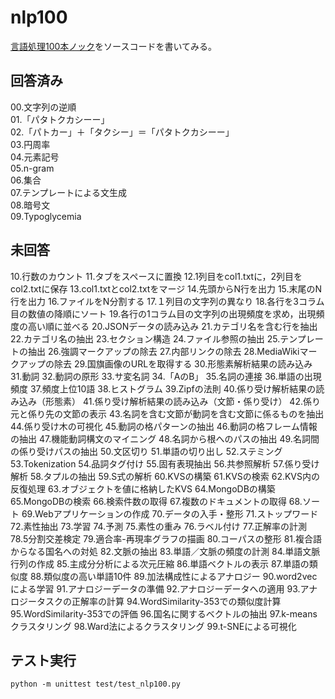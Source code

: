 # nlp100

[言語処理100本ノック](http://www.cl.ecei.tohoku.ac.jp/nlp100/)をソースコードを書いてみる。

## 回答済み

00.文字列の逆順  
01.「パタトクカシーー」  
02.「パトカー」＋「タクシー」＝「パタトクカシーー」  
03.円周率  
04.元素記号  
05.n-gram  
06.集合  
07.テンプレートによる文生成  
08.暗号文  
09.Typoglycemia  

## 未回答

10.行数のカウント
11.タブをスペースに置換
12.1列目をcol1.txtに，2列目をcol2.txtに保存
13.col1.txtとcol2.txtをマージ
14.先頭からN行を出力
15.末尾のN行を出力
16.ファイルをN分割する
17.１列目の文字列の異なり
18.各行を3コラム目の数値の降順にソート
19.各行の1コラム目の文字列の出現頻度を求め，出現頻度の高い順に並べる
20.JSONデータの読み込み
21.カテゴリ名を含む行を抽出
22.カテゴリ名の抽出
23.セクション構造
24.ファイル参照の抽出
25.テンプレートの抽出
26.強調マークアップの除去
27.内部リンクの除去
28.MediaWikiマークアップの除去
29.国旗画像のURLを取得する
30.形態素解析結果の読み込み
31.動詞
32.動詞の原形
33.サ変名詞
34.「AのB」
35.名詞の連接
36.単語の出現頻度
37.頻度上位10語
38.ヒストグラム
39.Zipfの法則
40.係り受け解析結果の読み込み（形態素）
41.係り受け解析結果の読み込み（文節・係り受け）
42.係り元と係り先の文節の表示
43.名詞を含む文節が動詞を含む文節に係るものを抽出
44.係り受け木の可視化
45.動詞の格パターンの抽出
46.動詞の格フレーム情報の抽出
47.機能動詞構文のマイニング
48.名詞から根へのパスの抽出
49.名詞間の係り受けパスの抽出
50.文区切り
51.単語の切り出し
52.ステミング
53.Tokenization
54.品詞タグ付け
55.固有表現抽出
56.共参照解析
57.係り受け解析
58.タプルの抽出
59.S式の解析
60.KVSの構築
61.KVSの検索
62.KVS内の反復処理
63.オブジェクトを値に格納したKVS
64.MongoDBの構築
65.MongoDBの検索
66.検索件数の取得
67.複数のドキュメントの取得
68.ソート
69.Webアプリケーションの作成
70.データの入手・整形
71.ストップワード
72.素性抽出
73.学習
74.予測
75.素性の重み
76.ラベル付け
77.正解率の計測
78.5分割交差検定
79.適合率-再現率グラフの描画
80.コーパスの整形
81.複合語からなる国名への対処
82.文脈の抽出
83.単語／文脈の頻度の計測
84.単語文脈行列の作成
85.主成分分析による次元圧縮
86.単語ベクトルの表示
87.単語の類似度
88.類似度の高い単語10件
89.加法構成性によるアナロジー
90.word2vecによる学習
91.アナロジーデータの準備
92.アナロジーデータへの適用
93.アナロジータスクの正解率の計算
94.WordSimilarity-353での類似度計算
95.WordSimilarity-353での評価
96.国名に関するベクトルの抽出
97.k-meansクラスタリング
98.Ward法によるクラスタリング
99.t-SNEによる可視化

## テスト実行

```
python -m unittest test/test_nlp100.py
```
